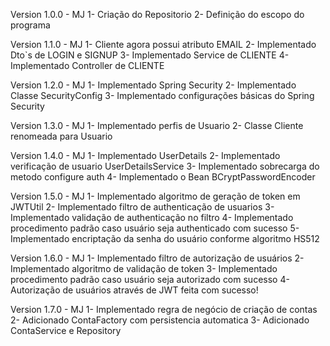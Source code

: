 Version 1.0.0 - MJ
1- Criação do Repositorio
2- Definição do escopo do programa

Version 1.1.0 - MJ
1- Cliente agora possui atributo EMAIL
2- Implementado Dto`s de LOGIN e SIGNUP
3- Implementado Service de CLIENTE
4- Implementado Controller de CLIENTE

Version 1.2.0 - MJ
1- Implementado Spring Security
2- Implementado Classe SecurityConfig
3- Implementado configurações básicas do Spring Security

Version 1.3.0 - MJ
1- Implementado perfis de Usuario
2- Classe Cliente renomeada para Usuario

Version 1.4.0 - MJ
1- Implementado UserDetails
2- Implementado verificação de usuario UserDetailsService
3- Implementado sobrecarga do metodo configure auth
4- Implementado o Bean BCryptPasswordEncoder

Version 1.5.0 - MJ
1- Implementado algoritmo de geração de token em JWTUtil
2- Implementado filtro de authenticação de usuarios
3- Implementado validação de authenticação no filtro
4- Implementado procedimento padrão caso usuário seja authenticado com sucesso
5- Implementado encriptação da senha do usuário conforme algoritmo HS512

Version 1.6.0 - MJ
1- Implementado filtro de autorização de usuários
2- Implementado algoritmo de validação de token
3- Implementado procedimento padrão caso usuário seja autorizado com sucesso
4- Autorização de usuários através de JWT feita com sucesso!

Version 1.7.0 -  MJ
1- Implementado regra de negócio de criação de contas
2- Adicionado ContaFactory com persistencia automatica
3- Adicionado ContaService e Repository